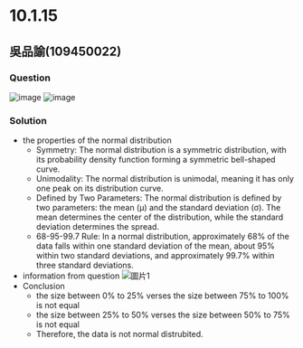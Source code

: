 # 10.1.15
## 吳品諭(109450022)
### Question
![image](https://github.com/HWTeng-Course/202402-Statistics/assets/151057941/3126a5d9-6c3b-477b-b499-21498824b5ed)
![image](https://github.com/HWTeng-Course/202402-Statistics/assets/151057941/d17404f6-86d5-4967-b73e-876f4b802430)
### Solution
-  the properties of the normal distribution
   - Symmetry: The normal distribution is a symmetric distribution, with its probability density function forming a symmetric bell-shaped curve.
   - Unimodality: The normal distribution is unimodal, meaning it has only one peak on its distribution curve.
   - Defined by Two Parameters: The normal distribution is defined by two parameters: the mean (μ) and the standard deviation (σ). The mean determines the center of the distribution, while the standard deviation determines the spread.
   - 68-95-99.7 Rule: In a normal distribution, approximately 68% of the data falls within one standard deviation of the mean, about 95% within two standard deviations, and approximately 99.7% within three standard deviations.
- information from question
![圖片1](https://github.com/HWTeng-Course/202402-Statistics/assets/151057941/e7951802-37c2-4e32-84af-8f2444df149a)
- Conclusion
  - the size between 0% to 25% verses the size between 75% to 100%  is not equal
  - the size between 25% to 50% verses the size between 50% to 75%  is not equal
  - Therefore, the data is not normal distrubited.
